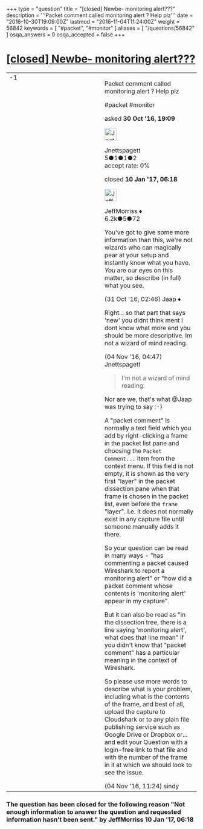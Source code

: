 +++
type = "question"
title = "[closed] Newbe- monitoring alert???"
description = '''Packet comment called monitoring alert ? Help plz'''
date = "2016-10-30T19:09:00Z"
lastmod = "2016-11-04T11:24:00Z"
weight = 56842
keywords = [ "#packet", "#monitor" ]
aliases = [ "/questions/56842" ]
osqa_answers = 0
osqa_accepted = false
+++

<div class="headNormal">

# [\[closed\] Newbe- monitoring alert???](/questions/56842/newbe-monitoring-alert)

</div>

<div id="main-body">

<div id="askform">

<table id="question-table" style="width:100%;"><colgroup><col style="width: 50%" /><col style="width: 50%" /></colgroup><tbody><tr class="odd"><td style="width: 30px; vertical-align: top"><div class="vote-buttons"><span id="post-56842-upvote" class="ajax-command post-vote up" rel="nofollow" title="I like this post (click again to cancel)"> </span><div id="post-56842-score" class="post-score" title="current number of votes">-1</div><span id="post-56842-downvote" class="ajax-command post-vote down" rel="nofollow" title="I dont like this post (click again to cancel)"> </span> <span id="favorite-mark" class="ajax-command favorite-mark" rel="nofollow" title="mark/unmark this question as favorite (click again to cancel)"> </span><div id="favorite-count" class="favorite-count"></div></div></td><td><div id="item-right"><div class="question-body"><p>Packet comment called monitoring alert ? Help plz</p></div><div id="question-tags" class="tags-container tags"><span class="post-tag tag-link-#packet" rel="tag" title="see questions tagged &#39;#packet&#39;">#packet</span> <span class="post-tag tag-link-#monitor" rel="tag" title="see questions tagged &#39;#monitor&#39;">#monitor</span></div><div id="question-controls" class="post-controls"></div><div class="post-update-info-container"><div class="post-update-info post-update-info-user"><p>asked <strong>30 Oct '16, 19:09</strong></p><img src="https://secure.gravatar.com/avatar/f61874d37252f74ff5d68c087d6fac3f?s=32&amp;d=identicon&amp;r=g" class="gravatar" width="32" height="32" alt="Jnettspagett&#39;s gravatar image" /><p><span>Jnettspagett</span><br />
<span class="score" title="5 reputation points">5</span><span title="1 badges"><span class="badge1">●</span><span class="badgecount">1</span></span><span title="1 badges"><span class="silver">●</span><span class="badgecount">1</span></span><span title="2 badges"><span class="bronze">●</span><span class="badgecount">2</span></span><br />
<span class="accept_rate" title="Rate of the user&#39;s accepted answers">accept rate:</span> <span title="Jnettspagett has no accepted answers">0%</span></p></div><div class="post-update-info post-update-info-edited"><p><span> closed <strong>10 Jan '17, 06:18</strong> </span></p><img src="https://secure.gravatar.com/avatar/e0564001bb7deb960d5d9d9c1e0ba074?s=32&amp;d=identicon&amp;r=g" class="gravatar" width="32" height="32" alt="JeffMorriss&#39;s gravatar image" /><p><span>JeffMorriss ♦</span><br />
<span class="score" title="6219 reputation points"><span>6.2k</span></span><span title="5 badges"><span class="silver">●</span><span class="badgecount">5</span></span><span title="72 badges"><span class="bronze">●</span><span class="badgecount">72</span></span></p></div></div><div id="comments-container-56842" class="comments-container"><span id="56857"></span><div id="comment-56857" class="comment"><div id="post-56857-score" class="comment-score"></div><div class="comment-text"><p>You've got to give some more information than this, we're not wizards who can magically pear at your setup and instantly know what you have. <em>You</em> are our eyes on this matter, so describe (in full) what you see.</p></div><div id="comment-56857-info" class="comment-info"><span class="comment-age">(31 Oct '16, 02:46)</span> <span class="comment-user userinfo">Jaap ♦</span></div></div><span id="56979"></span><div id="comment-56979" class="comment"><div id="post-56979-score" class="comment-score"></div><div class="comment-text"><p>Right... so that part that says 'new' you didnt think ment i dont know what more and you should be more descriptive. Im not a wizard of mind reading.</p></div><div id="comment-56979-info" class="comment-info"><span class="comment-age">(04 Nov '16, 04:47)</span> <span class="comment-user userinfo">Jnettspagett</span></div></div><span id="56991"></span><div id="comment-56991" class="comment"><div id="post-56991-score" class="comment-score"></div><div class="comment-text"><blockquote><p>I'm not a wizard of mind reading.</p></blockquote><p>Nor are we, that's what <span>@Jaap</span> was trying to say :-)</p><p>A "packet comment" is normally a text field which you add by right-clicking a frame in the packet list pane and choosing the <code>Packet Comment...</code> item from the context menu. If this field is not empty, it is shown as the very first "layer" in the packet dissection pane when that frame is chosen in the packet list, even before the <code>frame</code> "layer". I.e. it does not normally exist in any capture file until someone manually adds it there.</p><p>So your question can be read in many ways - "has commenting a packet caused Wireshark to report a monitoring alert" or "how did a packet comment whose contents is 'monitoring alert' appear in my capture".</p><p>But it can also be read as "in the dissection tree, there is a line saying 'monitoring alert', what does that line mean" if you didn't know that "packet comment" has a particular meaning in the context of Wireshark.</p><p>So please use more words to describe what is your problem, including what is the contents of the frame, and best of all, upload the capture to Cloudshark or to any plain file publishing service such as Google Drive or Dropbox or... and edit your Question with a login-free link to that file and with the number of the frame in it at which we should look to see the issue.</p></div><div id="comment-56991-info" class="comment-info"><span class="comment-age">(04 Nov '16, 11:24)</span> <span class="comment-user userinfo">sindy</span></div></div></div><div id="comment-tools-56842" class="comment-tools"></div><div class="clear"></div><div id="comment-56842-form-container" class="comment-form-container"></div><div class="clear"></div></div></td></tr></tbody></table>

<div class="question-status" style="margin-bottom:15px">

### The question has been closed for the following reason "Not enough information to answer the question and requested information hasn't been sent." by JeffMorriss 10 Jan '17, 06:18

</div>

</div>

</div>

